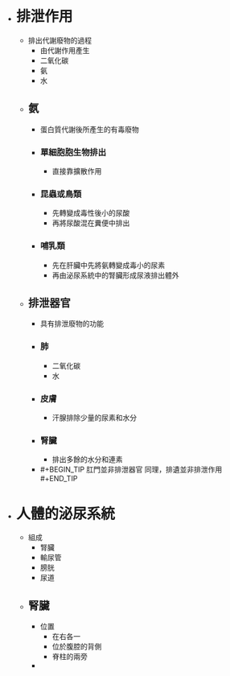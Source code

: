 - # 排泄作用
	- 排出代謝廢物的過程
		- 由代謝作用產生
		- 二氧化碳
		- 氨
		- 水
	- ## 氨
		- 蛋白質代謝後所產生的有毒廢物
		- ### 單細胞胞生物排出
			- 直接靠擴散作用
		- ### 昆蟲或鳥類
			- 先轉變成毒性後小的尿酸
			- 再將尿酸混在糞便中排出
		- ### 哺乳類
			- 先在肝臟中先將氨轉變成毒小的尿素
			- 再由泌尿系統中的腎臟形成尿液排出體外
	- ## 排泄器官
		- 具有排泄廢物的功能
		- ### 肺
			- 二氧化碳
			- 水
		- ### 皮膚
			- 汗腺排除少量的尿素和水分
		- ### 腎臟
			- 排出多餘的水分和連素
		- #+BEGIN_TIP
		  肛門並非排泄器官
		  同理，排遺並非排泄作用
		  #+END_TIP
- # 人體的泌尿系統
	- 組成
		- 腎臟
		- 輸尿管
		- 膀胱
		- 尿道
	- ## 腎臟
		- 位置
			- 在右各一
			- 位於腹腔的背側
			- 脊柱的兩旁
		-